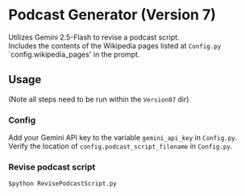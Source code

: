 # Podcast Generator (Version 7)
Utilizes Gemini 2.5-Flash to revise a podcast script.  
Includes the contents of the Wikipedia pages listed at `Config.py` `config.wikipedia_pages' in the prompt.   
## Usage
(Note all steps need to be run within the `Version07` dir)
### Config
Add your Gemini API key to the variable `gemini_api_key` in `Config.py`.  
Verify the location of `config.podcast_script_filename` in `Config.py`.  
### Revise podcast script
`$python RevisePodcastScript.py`